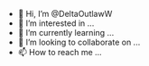 - 👋 Hi, I’m @DeltaOutlawW
- 👀 I’m interested in ...
- 🌱 I’m currently learning ...
- 💞️ I’m looking to collaborate on ...
- 📫 How to reach me ...

<!---
DeltaOutlawW/DeltaOutlawW is a ✨ special ✨ repository because its `README.md` (this file) appears on your GitHub profile.
You can click the Preview link to take a look at your changes.
--->
